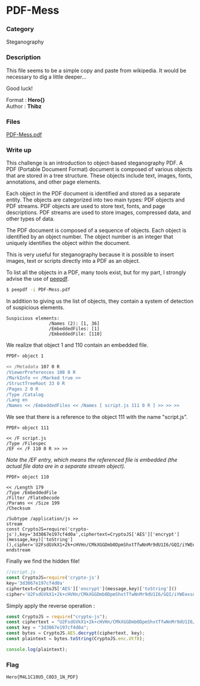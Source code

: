 # PDF-Mess

### Category 

Steganography

### Description

This file seems to be a simple copy and paste from wikipedia. It would be necessary to dig a little deeper...<br>

Good luck!<br>

Format : **Hero{}**<br> 
Author : **Thibz**

### Files

[PDF-Mess.pdf](strange.pdf)

### Write up

This challenge is an introduction to object-based steganography PDF. A PDF (Portable Document Format) document is composed of various objects that are stored in a tree structure. These objects include text, images, fonts, annotations, and other page elements.

Each object in the PDF document is identified and stored as a separate entity. The objects are categorized into two main types: PDF objects and PDF streams. PDF objects are used to store text, fonts, and page descriptions. PDF streams are used to store images, compressed data, and other types of data.

The PDF document is composed of a sequence of objects. Each object is identified by an object number. The object number is an integer that uniquely identifies the object within the document. 

This is very useful for steganography because it is possible to insert images, text or scripts directly into a PDF as an object.

To list all the objects in a PDF, many tools exist, but for my part, I strongly advise the use of [peepdf](https://github.com/jesparza/peepdf).

```bash
$ peepdf -i PDF-Mess.pdf
```

In addition to giving us the list of objects, they contain a system of detection of suspicious elements.

```
Suspicious elements:
                /Names (2): [1, 36]
                /EmbeddedFiles: [1]
                /EmbeddedFile: [110]
```

We realize that object 1 and 110 contain an embedded file.

```bash
PPDF> object 1

<< /Metadata 107 0 R
/ViewerPreferences 108 0 R
/MarkInfo << /Marked true >>
/StructTreeRoot 33 0 R
/Pages 2 0 R
/Type /Catalog
/Lang en
/Names << /EmbeddedFiles << /Names [ script.js 111 0 R ] >> >> >>
```

We see that there is a reference to the object 111 with the name "script.js".

```
PPDF> object 111

<< /F script.js
/Type /Filespec
/EF << /F 110 0 R >> >>
```

*Note the /EF entry, which means the referenced file is embedded (the actual file data are in a separate stream object).*


```
PPDF> object 110

<< /Length 179
/Type /EmbeddedFile
/Filter /FlateDecode
/Params << /Size 199
/Checksum

/Subtype /application/js >>
stream
const CryptoJS=require('crypto-js'),key='3d3067e197cf4d0a',ciphertext=CryptoJS['AES']['encrypt'](message,key)['toString'](),cipher='U2FsdGVkX1+2k+cHVHn/CMkXGGDmb0DpmShxtTfwNnMr9dU1I6/GQI/iYWEexsod';
endstream
```

Finally we find the hidden file!

```js
//script.js
const CryptoJS=require('crypto-js')
key='3d3067e197cf4d0a'
ciphertext=CryptoJS['AES']['encrypt'](message,key)['toString']()
cipher='U2FsdGVkX1+2k+cHVHn/CMkXGGDmb0DpmShxtTfwNnMr9dU1I6/GQI/iYWEexsod';
```

Simply apply the reverse operation :
```js
const CryptoJS = require("crypto-js");
const ciphertext = "U2FsdGVkX1+2k+cHVHn/CMkXGGDmb0DpmShxtTfwNnMr9dU1I6/GQI/iYWEexsod";
const key = "3d3067e197cf4d0a";
const bytes = CryptoJS.AES.decrypt(ciphertext, key);
const plaintext = bytes.toString(CryptoJS.enc.Utf8);

console.log(plaintext);
```

### Flag

```Hero{M4L1C10U5_C0D3_1N_PDF}```